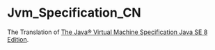 # Jvm_Specification_CN

The Translation of [The Java® Virtual Machine Specification Java SE 8 Edition](https://docs.oracle.com/javase/specs/jvms/se8/html/).
